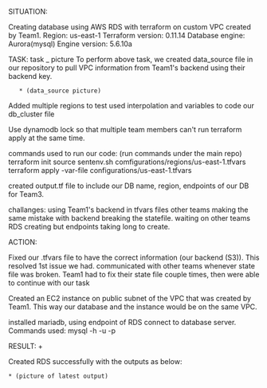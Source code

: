 
SITUATION:

 Creating database using AWS RDS with terraform on custom VPC created by Team1.
   Region: us-east-1
   Terraform version: 0.11.14
   Database engine: Aurora(mysql) 
   Engine version: 5.6.10a 
  

TASK:
  task _ picture
  To perform above task, we created data_source file in our repository to pull VPC information from Team1's backend using their backend key. 

       * (data_source picture)

Added multiple regions to test
used interpolation and variables to code our db_cluster file

Use dynamodb lock so that multiple team members can't run terraform apply at the same time. 

commands used to run our code: (run commands under the main repo)
terraform init
source sentenv.sh comfigurations/regions/us-east-1.tfvars
terraform apply -var-file configurations/us-east-1.tfvars

created output.tf file to include our DB name, region, endpoints of our DB for Team3. 


challanges:
using Team1's backend in tfvars files
other teams making the same mistake with backend breaking the statefile.
waiting on other teams 
RDS creating but endpoints taking long to create. 


ACTION:
  
  Fixed our .tfvars file to have the correct information (our backend (S3)). This resolved 1st issue we had.
  communicated with other teams whenever state file was broken. 
  Team1 had to fix their state file couple times, then were able to continue with our task

  Created an EC2 instance on public subnet of the VPC that was created by Team1. This way our database and the instance would be on the same VPC. 

  installed mariadb, using endpoint of RDS connect to database server. Commands used:
     mysql -h <RDS endpoint> -u <mysqlusername> -p 


RESULT: +

Created RDS successfully with the outputs as below:


    * (picture of latest output)
